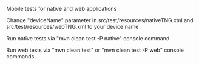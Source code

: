 Mobile tests for native and web applications

Change "deviceName" parameter in src/test/resources/nativeTNG.xml and src/test/resources/webTNG.xml to your device name

Run native tests via "mvn clean test -P native" console command

Run web tests via "mvn clean test" or "mvn clean test -P web" console commands